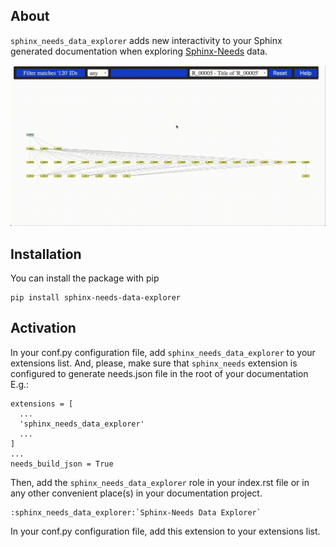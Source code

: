 ## About

`sphinx_needs_data_explorer` adds new interactivity 
to your Sphinx generated documentation 
when exploring [Sphinx-Needs](https://github.com/useblocks/sphinx-needs) data.

![](https://github.com/mi-parkes/sphinx-needs-data-explorer/blob/main/doc/source/_static/sphinx-needs-data-explorer.gif)

## Installation

You can install the package with pip


    pip install sphinx-needs-data-explorer

## Activation

In your conf.py configuration file, add `sphinx_needs_data_explorer` to your extensions list. And, please, make sure that `sphinx_needs` extension is configured to generate needs.json file in the root of your documentation E.g.:

    extensions = [
      ...
      'sphinx_needs_data_explorer'
      ...
    ]
    ...
    needs_build_json = True


Then, add the `sphinx_needs_data_explorer` role in your index.rst file or in any other convenient place(s) in your documentation project.

    :sphinx_needs_data_explorer:`Sphinx-Needs Data Explorer`


In your conf.py configuration file, add this extension to your extensions list.
